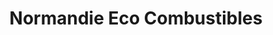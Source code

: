 ---
title: "Normandie Eco Combustibles"
url: /blainville-sur-orne/normandie-eco-combustibles/
shop: carburant
---